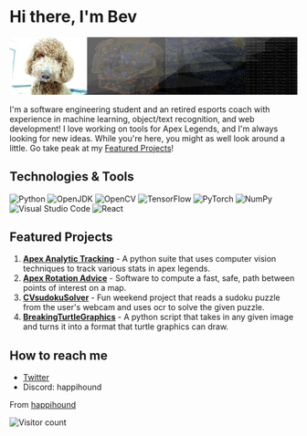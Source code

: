 # Hi there, I'm Bev 

<p align="center">
  <img src="https://github.com/happihound/happihound/blob/main/banner.jpg" alt="Header Image" />
</p>

I'm a software engineering student and an retired esports coach with experience in machine learning, object/text recognition, and web development! I love working on tools for Apex Legends, and I'm always looking for new ideas. While you're here, you might as well look around a little. Go take peak at my [Featured Projects](#featured-projects)!

## Technologies & Tools

![Python](https://img.shields.io/static/v1?style=for-the-badge&message=Python&color=3776AB&logo=Python&logoColor=FFFFFF&label=)
![OpenJDK](https://img.shields.io/static/v1?style=for-the-badge&message=OpenJDK&color=222222&logo=OpenJDK&logoColor=FFFFFF&label=)
![OpenCV](https://img.shields.io/static/v1?style=for-the-badge&message=OpenCV&color=5C3EE8&logo=OpenCV&logoColor=FFFFFF&label=)
![TensorFlow](https://img.shields.io/static/v1?style=for-the-badge&message=TensorFlow&color=FF6F00&logo=TensorFlow&logoColor=FFFFFF&label=)
![PyTorch](https://img.shields.io/static/v1?style=for-the-badge&message=PyTorch&color=EE4C2C&logo=PyTorch&logoColor=FFFFFF&label=)
![NumPy](https://img.shields.io/static/v1?style=for-the-badge&message=NumPy&color=013243&logo=NumPy&logoColor=FFFFFF&label=)
![Visual Studio Code](https://img.shields.io/static/v1?style=for-the-badge&message=Visual+Studio+Code&color=007ACC&logo=Visual+Studio+Code&logoColor=FFFFFF&label=)
![React](https://img.shields.io/badge/-ReactJs-61DAFB?logo=react&logoColor=white&style=for-the-badge)



## Featured Projects
1. **[Apex Analytic Tracking](https://github.com/happihound/Apex-Analysis-Toolset)** - A python suite that uses computer vision techniques to track various stats in apex legends.
2. **[Apex Rotation Advice](https://github.com/happihound/apex-rotation-advice)** - Software to compute a fast, safe, path between points of interest on a map.
3. **[CVsudokuSolver](https://github.com/happihound/CVsudokuSolver)** - Fun weekend project that reads a sudoku puzzle from the user's webcam and uses ocr to solve the given puzzle. 
4. **[BreakingTurtleGraphics](https://github.com/happihound/breakingTurtleGraphics)** - A python script that takes in any given image and turns it into a format that turtle graphics can draw.


## How to reach me

- [Twitter](https://twitter.com/happihound)
- Discord: happihound

From [happihound](https://github.com/happihound)

![Visitor count](https://hits.seeyoufarm.com/api/count/incr/badge.svg?url=https%3A%2F%2Fgithub.com%2Fhappihound&count_bg=%23000000&title_bg=%23555555&icon=&icon_color=%23E7E7E7&title=Views&edge_flat=false)
